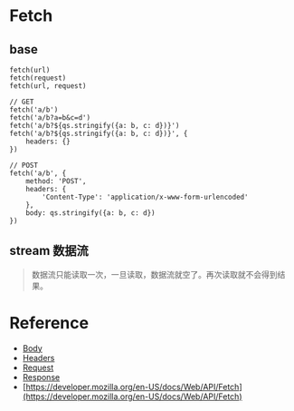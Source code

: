 # Fetch

## base

```
fetch(url)
fetch(request)
fetch(url, request)
```

```
// GET
fetch('a/b')
fetch('a/b?a=b&c=d')
fetch('a/b?${qs.stringify({a: b, c: d})}')
fetch('a/b?${qs.stringify({a: b, c: d})}', {
    headers: {}
})

// POST
fetch('a/b', {
    method: 'POST',
    headers: {
        'Content-Type': 'application/x-www-form-urlencoded'
    },
    body: qs.stringify({a: b, c: d})
})
```

## stream 数据流

> 数据流只能读取一次，一旦读取，数据流就空了。再次读取就不会得到结果。

# Reference


* [Body](#js/Body)
* [Headers](#js/Headers)
* [Request](#js/Request)
* [Response](#js/Response)
* [https://developer.mozilla.org/en-US/docs/Web/API/Fetch](https://developer.mozilla.org/en-US/docs/Web/API/Fetch)
